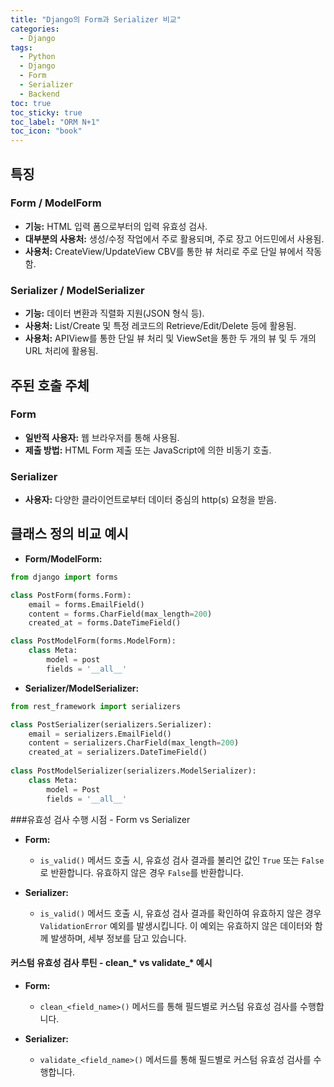 ```yaml
---
title: "Django의 Form과 Serializer 비교"
categories:
  - Django
tags:
  - Python
  - Django
  - Form
  - Serializer
  - Backend
toc: true
toc_sticky: true
toc_label: "ORM N+1"
toc_icon: "book"
---
```


## 특징
### Form / ModelForm
- **기능:** HTML 입력 폼으로부터의 입력 유효성 검사.
- **대부분의 사용처:** 생성/수정 작업에서 주로 활용되며, 주로 장고 어드민에서 사용됨.
- **사용처:** CreateView/UpdateView CBV를 통한 뷰 처리로 주로 단일 뷰에서 작동함.

### Serializer / ModelSerializer
- **기능:** 데이터 변환과 직렬화 지원(JSON 형식 등).
- **사용처:** List/Create 및 특정 레코드의 Retrieve/Edit/Delete 등에 활용됨.
- **사용처:** APIView를 통한 단일 뷰 처리 및 ViewSet을 통한 두 개의 뷰 및 두 개의 URL 처리에 활용됨.

## 주된 호출 주체

### Form
- **일반적 사용자:** 웹 브라우저를 통해 사용됨.
- **제출 방법:** HTML Form 제출 또는 JavaScript에 의한 비동기 호출.

### Serializer
- **사용자:** 다양한 클라이언트로부터 데이터 중심의 http(s) 요청을 받음.

## 클래스 정의 비교 예시

- **Form/ModelForm:**
  
```python
from django import forms

class PostForm(forms.Form):
    email = forms.EmailField()
    content = forms.CharField(max_length=200)
    created_at = forms.DateTimeField()

class PostModelForm(forms.ModelForm):
    class Meta:
        model = post
        fields = '__all__'
```

- **Serializer/ModelSerializer:**
  
```python
from rest_framework import serializers

class PostSerializer(serializers.Serializer):
    email = serializers.EmailField()
    content = serializers.CharField(max_length=200)
    created_at = serializers.DateTimeField()
  
class PostModelSerializer(serializers.ModelSerializer):
    class Meta:
        model = Post
        fields = '__all__'
```

###유효성 검사 수행 시점 - Form vs Serializer

- **Form:** 
    - `is_valid()` 메서드 호출 시, 유효성 검사 결과를 불리언 값인 `True` 또는 `False`로 반환합니다. 유효하지 않은 경우 `False`를 반환합니다.

- **Serializer:** 
    - `is_valid()` 메서드 호출 시, 유효성 검사 결과를 확인하여 유효하지 않은 경우 `ValidationError` 예외를 발생시킵니다. 이 예외는 유효하지 않은 데이터와 함께 발생하며, 세부 정보를 담고 있습니다.

#### 커스텀 유효성 검사 루틴 - clean_* vs validate_* 예시

- **Form:** 
    - `clean_<field_name>()` 메서드를 통해 필드별로 커스텀 유효성 검사를 수행합니다. 

- **Serializer:** 
    - `validate_<field_name>()` 메서드를 통해 필드별로 커스텀 유효성 검사를 수행합니다.
